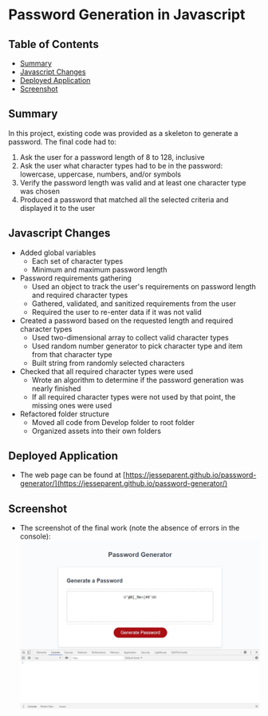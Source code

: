 # Password Generation in Javascript
## Table of Contents
- [Summary](#summary)
- [Javascript Changes](#javascript-changes)
- [Deployed Application](#deployed-application)
- [Screenshot](#screenshot)

## Summary
In this project, existing code was provided as a skeleton to generate a password.  The final code had to:
1. Ask the user for a password length of 8 to 128, inclusive
2. Ask the user what character types had to be in the password: lowercase, uppercase, numbers, and/or symbols
3. Verify the password length was valid and at least one character type was chosen
4. Produced a password that matched all the selected criteria and displayed it to the user

## Javascript Changes
- Added global variables 
  - Each set of character types
  - Minimum and maximum password length
- Password requirements gathering
  - Used an object to track the user's requirements on password length and required character types
  - Gathered, validated, and sanitized requirements from the user
  - Required the user to re-enter data if it was not valid
- Created a password based on the requested length and required character types
  - Used two-dimensional array to collect valid character types
  - Used random number generator to pick character type and item from that character type
  - Built string from randomly selected characters
- Checked that all required character types were used
  - Wrote an algorithm to determine if the password generation was nearly finished
  - If all required character types were not used by that point, the missing ones were used
- Refactored folder structure
  - Moved all code from Develop folder to root folder
  - Organized assets into their own folders

## Deployed Application
- The web page can be found at [https://jesseparent.github.io/password-generator/](https://jesseparent.github.io/password-generator/)

## Screenshot
- The screenshot of the final work (note the absence of errors in the console): ![Image](./screenshot.jpg)
